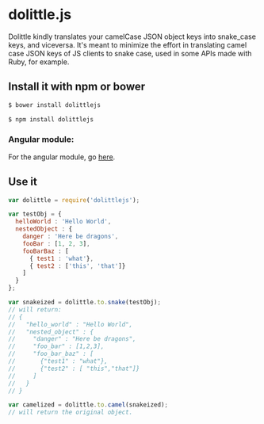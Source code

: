 # dolittle.js
Dolittle kindly translates your camelCase JSON object keys into snake_case keys, and viceversa.
It's meant to minimize the effort in translating camel case JSON keys of JS
clients to snake case, used in some APIs made with Ruby, for example.

## Install it with npm or bower
```sh
$ bower install dolittlejs
```
```sh
$ npm install dolittlejs
```
### Angular module:
For the angular module, go [here](https://github.com/castillobg/dolittle).

## Use it
```javascript
var dolittle = require('dolittlejs');

var testObj = {
  helloWorld : 'Hello World',
  nestedObject : {
    danger : 'Here be dragons',
    fooBar : [1, 2, 3],
    fooBarBaz : [
      { test1 : 'what'},
      { test2 : ['this', 'that']}
    ]
  }
};

var snakeized = dolittle.to.snake(testObj);
// will return:
// {
//   "hello_world" : "Hello World",
//   "nested_object" : {
//     "danger" : "Here be dragons",
//     "foo_bar" : [1,2,3],
//     "foo_bar_baz" : [
//       {"test1" : "what"},
//       {"test2" : [ "this","that"]}
//     ]
//   }
// }

var camelized = dolittle.to.camel(snakeized);
// will return the original object.
```
